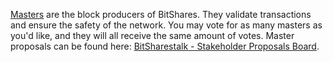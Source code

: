 [Masters](introduction/master) are the block producers of BitShares. They validate transactions and ensure the safety of the network. You may vote for as many masters as you'd like, and they will all receive the same amount of votes. Master proposals can be found here: [BitSharestalk - Stakeholder Proposals Board](https://bitsharestalk.org/index.php/board,75.0.html).
